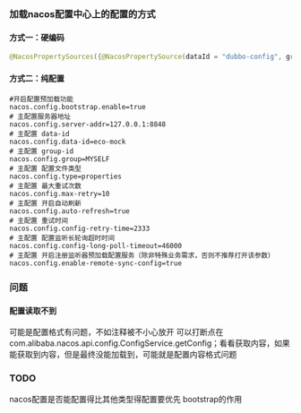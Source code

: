 ### 加载nacos配置中心上的配置的方式
#### 方式一：硬编码
```java
@NacosPropertySources({@NacosPropertySource(dataId = "dubbo-config", groupId = "dubbo", autoRefreshed = true)})
```
#### 方式二：纯配置
```properties
#开启配置预加载功能
nacos.config.bootstrap.enable=true
# 主配置服务器地址
nacos.config.server-addr=127.0.0.1:8848
# 主配置 data-id
nacos.config.data-id=eco-mock
# 主配置 group-id
nacos.config.group=MYSELF
# 主配置 配置文件类型
nacos.config.type=properties
# 主配置 最大重试次数
nacos.config.max-retry=10
# 主配置 开启自动刷新
nacos.config.auto-refresh=true
# 主配置 重试时间
nacos.config.config-retry-time=2333
# 主配置 配置监听长轮询超时时间
nacos.config.config-long-poll-timeout=46000
# 主配置 开启注册监听器预加载配置服务（除非特殊业务需求，否则不推荐打开该参数）
nacos.config.enable-remote-sync-config=true

```

### 问题
#### 配置读取不到
可能是配置格式有问题，不如注释被不小心放开
可以打断点在com.alibaba.nacos.api.config.ConfigService.getConfig；看看获取内容，如果能获取到内容，但是最终没能加载到，可能就是配置内容格式问题


### TODO
nacos配置是否能配置得比其他类型得配置要优先
bootstrap的作用